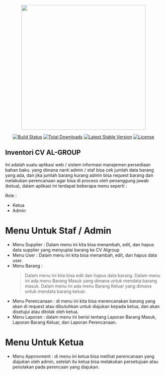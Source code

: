 <p align="center"><a href="https://laravel.com" target="_blank"><img src="https://raw.githubusercontent.com/laravel/art/master/logo-lockup/5%20SVG/2%20CMYK/1%20Full%20Color/laravel-logolockup-cmyk-red.svg" width="400"></a></p>

<p align="center">
<a href="https://travis-ci.org/laravel/framework"><img src="https://travis-ci.org/laravel/framework.svg" alt="Build Status"></a>
<a href="https://packagist.org/packages/laravel/framework"><img src="https://img.shields.io/packagist/dt/laravel/framework" alt="Total Downloads"></a>
<a href="https://packagist.org/packages/laravel/framework"><img src="https://img.shields.io/packagist/v/laravel/framework" alt="Latest Stable Version"></a>
<a href="https://packagist.org/packages/laravel/framework"><img src="https://img.shields.io/packagist/l/laravel/framework" alt="License"></a>
</p>

## Inventori CV AL-GROUP

Ini adalah suatu aplikasi web / sistem informasi manajemen persediaan bahan baku. yang dimana nanti admin / staf bisa cek jumlah data barang yang ada, dan jika jumlah barang kurang admin bisa request barang dan melakukan perencanaan agar bisa di process oleh penanggung jawab (ketua), dalam aplikasi ini terdapat beberapa menu seperti :

Role :
- Ketua
- Admin

# Menu Untuk Staf / Admin
- Menu Supplier : Dalam menu ini kita bisa menambah, edit, dan hapus data supplier yang menyuplai barang ke CV Algroup
- Menu User : Dalam menu ini kita bisa menambah, edit, dan hapus data user.
- Menu Barang : 
    > Dalam menu ini kita bisa edit dan hapus data barang.
    > Dalam menu ini ada menu Barang Masuk yang dimana untuk mendata barang masuk.
    > Dalam menu ini ada menu Barang Keluar yang dimana untuk mendata barang keluar.
- Menu Perencanaan : di menu ini kita bisa merencanakan barang yang akan di request atau dibutuhkan untuk diajukan kepada ketua, dan akan disetujui atau ditolak oleh ketua.
- Menu Laporan : dalam menu ini berisi tentang Laporan Barang Masuk, Laporan Barang Keluar, dan Laporan Perencanaan.

# Menu Untuk Ketua
- Menu Approvment : di menu ini ketua bisa melihat perencanaan yang diajukan oleh admin, setelah itu ketua bisa melakukan persetujuan atau penolakan pada perencaan yang diajukan.
